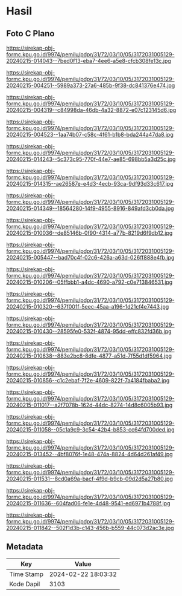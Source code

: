 # Hasil

## Foto C Plano

https://sirekap-obj-formc.kpu.go.id/9974/pemilu/pdpr/31/72/03/10/05/3172031005129-20240215-014043--7bed0f13-eba7-4ee6-a5e8-cfcb308fe13c.jpg

https://sirekap-obj-formc.kpu.go.id/9974/pemilu/pdpr/31/72/03/10/05/3172031005129-20240215-004251--5989a373-27a6-485b-9f38-dc841376e474.jpg

https://sirekap-obj-formc.kpu.go.id/9974/pemilu/pdpr/31/72/03/10/05/3172031005129-20240215-004319--c84998da-46db-4a32-8872-e07c123145d6.jpg

https://sirekap-obj-formc.kpu.go.id/9974/pemilu/pdpr/31/72/03/10/05/3172031005129-20240215-004523--1aa74b07-c58c-4f61-b1b8-bda244a47da8.jpg

https://sirekap-obj-formc.kpu.go.id/9974/pemilu/pdpr/31/72/03/10/05/3172031005129-20240215-014243--5c373c95-770f-44e7-ae85-698bb5a3d25c.jpg

https://sirekap-obj-formc.kpu.go.id/9974/pemilu/pdpr/31/72/03/10/05/3172031005129-20240215-014315--ae26587e-e4d3-4ecb-93ca-9df93d33c617.jpg

https://sirekap-obj-formc.kpu.go.id/9974/pemilu/pdpr/31/72/03/10/05/3172031005129-20240215-014349--18564280-14f9-4955-8916-849afd3cb0da.jpg

https://sirekap-obj-formc.kpu.go.id/9974/pemilu/pdpr/31/72/03/10/05/3172031005129-20240215-010036--de85146b-0f90-4314-a77b-8219d6f9db12.jpg

https://sirekap-obj-formc.kpu.go.id/9974/pemilu/pdpr/31/72/03/10/05/3172031005129-20240215-005447--bad70c4f-02c6-426a-a63d-026ff888e4fb.jpg

https://sirekap-obj-formc.kpu.go.id/9974/pemilu/pdpr/31/72/03/10/05/3172031005129-20240215-010206--05ffbbb1-a4dc-4690-a792-c0e713846531.jpg

https://sirekap-obj-formc.kpu.go.id/9974/pemilu/pdpr/31/72/03/10/05/3172031005129-20240215-010320--637f001f-5eec-45aa-a196-1d21cf4e7443.jpg

https://sirekap-obj-formc.kpu.go.id/9974/pemilu/pdpr/31/72/03/10/05/3172031005129-20240215-010430--28595fe0-532f-4874-95dd-effc832fd36b.jpg

https://sirekap-obj-formc.kpu.go.id/9974/pemilu/pdpr/31/72/03/10/05/3172031005129-20240215-010638--883e2bc8-8dfe-4877-a51d-7f55d1df5964.jpg

https://sirekap-obj-formc.kpu.go.id/9974/pemilu/pdpr/31/72/03/10/05/3172031005129-20240215-010856--c1c2ebaf-7f2e-4609-822f-7a4184fbaba2.jpg

https://sirekap-obj-formc.kpu.go.id/9974/pemilu/pdpr/31/72/03/10/05/3172031005129-20240215-011017--a2f7078b-162d-44dc-8274-14d8c6005b93.jpg

https://sirekap-obj-formc.kpu.go.id/9974/pemilu/pdpr/31/72/03/10/05/3172031005129-20240215-011058--05c1a9c9-3c54-42b4-b853-cc64fd700ded.jpg

https://sirekap-obj-formc.kpu.go.id/9974/pemilu/pdpr/31/72/03/10/05/3172031005129-20240215-013452--4bf8076f-1e48-474a-8824-4d64d261af49.jpg

https://sirekap-obj-formc.kpu.go.id/9974/pemilu/pdpr/31/72/03/10/05/3172031005129-20240215-011531--8cd0a69a-bacf-4f9d-b9cb-09d2d5a27b80.jpg

https://sirekap-obj-formc.kpu.go.id/9974/pemilu/pdpr/31/72/03/10/05/3172031005129-20240215-011636--604fad06-fe1e-4d48-9541-ed6971b4788f.jpg

https://sirekap-obj-formc.kpu.go.id/9974/pemilu/pdpr/31/72/03/10/05/3172031005129-20240215-011842--502f1d3b-c143-456b-b559-44c073d2ac3e.jpg


## Metadata

| Key        | Value               |
| ---------- | ------------------- |
| Time Stamp | 2024-02-22 18:03:32 |
| Kode Dapil | 3103                |



